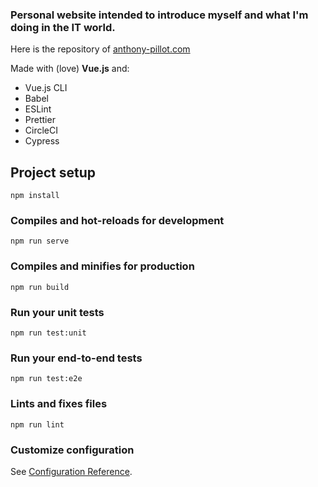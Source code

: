 ### Personal website intended to introduce myself and what I'm doing in the IT world.

Here is the repository of [anthony-pillot.com](https://www.anthony-pillot.com/)

Made with (love) **Vue.js** and:
* Vue.js CLI
* Babel
* ESLint
* Prettier
* CircleCI
* Cypress

## Project setup
```
npm install
```

### Compiles and hot-reloads for development
```
npm run serve
```

### Compiles and minifies for production
```
npm run build
```

### Run your unit tests
```
npm run test:unit
```

### Run your end-to-end tests
```
npm run test:e2e
```

### Lints and fixes files
```
npm run lint
```

### Customize configuration
See [Configuration Reference](https://cli.vuejs.org/config/).